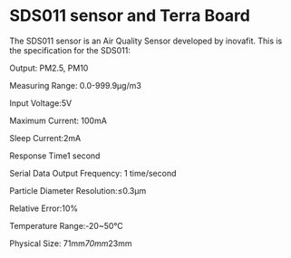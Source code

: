 
# SDS011 sensor and Terra Board

The SDS011 sensor is an Air Quality Sensor developed by inovafit.
This is the specification for the SDS011:

Output: PM2.5, PM10 

Measuring Range: 0.0-999.9μg/m3 

Input Voltage:5V 

Maximum Current: 100mA 

Sleep Current:2mA 

Response Time1 second 

Serial Data Output Frequency: 1 time/second 

Particle Diameter Resolution:≤0.3μm 

Relative Error:10% 

Temperature Range:-20~50°C 

Physical Size: 71mm*70mm*23mm 

